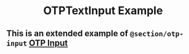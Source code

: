 <h1 style="text-align: center"> OTPTextInput Example</h1>

## This is an extended example of `@section/otp-input` [OTP Input](https://github.com/section/otp-input)
